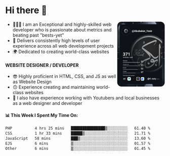 <link rel="stylesheet" href="./main.css">

# Hi there 👋
<a href="https://app.daily.dev/Abubakar_Yasir"><img src="https://github.com/AbubakarYasir/AbubakarYasir/blob/main/devcard.svg" align="right" width="150" alt="Abubakar Yasir's Dev Card"/></a>

- 👨🏻‍💻 I am an Exceptional and highly-skilled web developer who is passionate about metrics and beating past "bests-yet"
- 👤 Delivers consistently high levels of user experience across all web development projects
- 🌍 Dedicated to creating world-class websites

#### WEBSITE DESIGNER / DEVELOPER

- 😎 Highly proficient in HTML, CSS, and JS
as well as Website Design
- 🙃 Experience creating and maintaining world-class websites
- 💼 I also have experience working with Youtubers and local businesses as a web designer and developer

#### 📊 This Week I Spent My Time On:
<!--START_SECTION:waka-->

```text
PHP          4 hrs 25 mins   ███████████████▒░░░░░░░░░   61.40 %
CSS          1 hr 33 mins    █████▒░░░░░░░░░░░░░░░░░░░   21.71 %
JavaScript   58 mins         ███▒░░░░░░░░░░░░░░░░░░░░░   13.60 %
EJS          6 mins          ▒░░░░░░░░░░░░░░░░░░░░░░░░   01.57 %
Other        6 mins          ▒░░░░░░░░░░░░░░░░░░░░░░░░   01.45 %
```

<!--END_SECTION:waka-->


\
&nbsp;
\
&nbsp;
\
&nbsp;
\
&nbsp;

